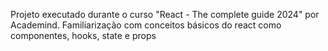 Projeto executado durante o curso "React - The complete guide 2024" por Academind.
Familiarização com conceitos básicos do react como componentes, hooks, state e props
